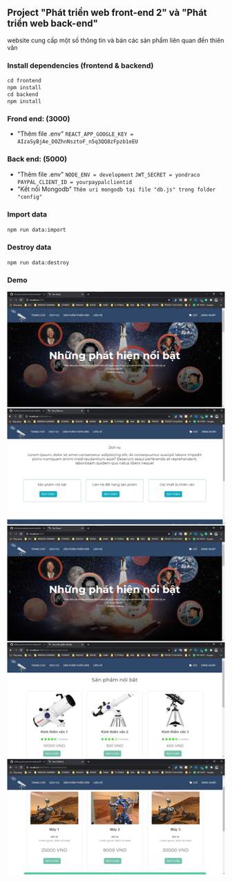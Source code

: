 ## Project "Phát triển web front-end 2" và "Phát triển web back-end"
website cung cấp một số thông tin và bán các sản phẩm liên quan đến thiên văn

### Install dependencies (frontend & backend)
    cd frontend
    npm install
    cd backend
    npm install
    
### Frond end: (3000)
  + "Thêm file .env"
  `REACT_APP_GOOGLE_KEY = AIzaSyBjAe_DOZhnNsztoF_n5q3QQ8zFpzb1eEU`
  
### Back end: (5000)
  + "Thêm file .env"
    `NODE_ENV = development`
    `JWT_SECRET = yondraco`
    `PAYPAL_CLIENT_ID = yourpaypalclientid`
  + "Kết nối Mongodb"
    `Thêm uri mongodb tại file "db.js" trong folder "config"`

### Import data
`npm run data:import`

### Destroy data
`npm run data:destroy`

### Demo
![trang-chu](https://github.com/YonDraco/astronomical-website/blob/main/demo/trangchu.png)
![dich-vu](https://github.com/YonDraco/astronomical-website/blob/main/demo/dichvu.png)
![san-pham-thien-van](https://github.com/YonDraco/astronomical-website/blob/main/demo/trangchu.png)
![san-pham-noi-bat](https://github.com/YonDraco/astronomical-website/blob/main/demo/sanphamnoibat.png)
![thiet-bi](https://github.com/YonDraco/astronomical-website/blob/main/demo/thietbi.png)
